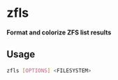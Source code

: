 # zfls

**Format and colorize ZFS list results**


## Usage

```bash
zfls [OPTIONS] <FILESYSTEM>
```
